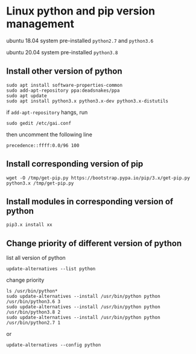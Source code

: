 # Linux python and pip version management

ubuntu 18.04 system pre-installed `python2.7` and `python3.6`

ubuntu 20.04 system pre-installed `python3.8`

## Install other version of python
```
sudo apt install software-properties-common
sudo add-apt-repository ppa:deadsnakes/ppa
sudo apt update
sudo apt install python3.x python3.x-dev python3.x-distutils
```

if `add-apt-repository` hangs, run
```
sudo gedit /etc/gai.conf
```

then uncomment the following line

```
precedence::ffff:0.0/96 100
```
 
## Install corresponding version of pip
```
wget -O /tmp/get-pip.py https://bootstrap.pypa.io/pip/3.x/get-pip.py
python3.x /tmp/get-pip.py
```

## Install modules in corresponding version of python
```
pip3.x install xx
```

## Change priority of different version of python

list all version of python
```
update-alternatives --list python
```

change priority
```
ls /usr/bin/python*
sudo update-alternatives --install /usr/bin/python python /usr/bin/python3.6 3
sudo update-alternatives --install /usr/bin/python python /usr/bin/python3.8 2
sudo update-alternatives --install /usr/bin/python python /usr/bin/python2.7 1
```

or

```
update-alternatives --config python
```
